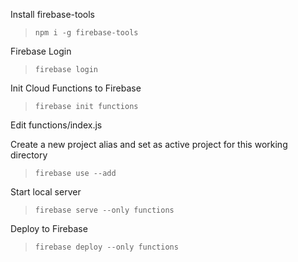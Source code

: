 Install firebase-tools
> ```npm i -g firebase-tools```

Firebase Login
> ```firebase login```

Init Cloud Functions to Firebase
> ```firebase init functions```

Edit functions/index.js

Create a new project alias and set as active project for this working directory
> ```firebase use --add```

Start local server
> ```firebase serve --only functions```

Deploy to Firebase
> ```firebase deploy --only functions```
